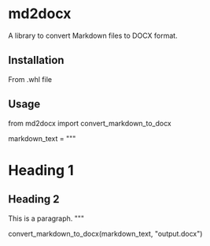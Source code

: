 # md2docx

A library to convert Markdown files to DOCX format.

## Installation

From .whl file

## Usage

from md2docx import convert_markdown_to_docx

markdown_text = """
# Heading 1
## Heading 2

This is a paragraph.
"""

convert_markdown_to_docx(markdown_text, "output.docx")
